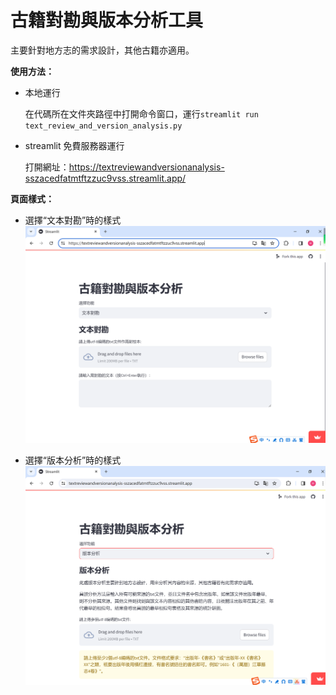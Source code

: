 # 古籍對勘與版本分析工具

主要針對地方志的需求設計，其他古籍亦適用。

**使用方法：**

- 本地運行

  在代碼所在文件夾路徑中打開命令窗口，運行`streamlit run text_review_and_version_analysis.py`

- streamlit 免費服務器運行

  打開網址：<https://textreviewandversionanalysis-sszacedfatmtftzzuc9vss.streamlit.app/>

**頁面樣式：**

- 選擇“文本對勘”時的樣式![](ReadMe_md_files/d83e1090-9310-11ee-a00a-15e56de6b2ef.jpeg?v=1&type=image)

- 選擇“版本分析”時的樣式![](ReadMe_md_files/fb080270-9310-11ee-a00a-15e56de6b2ef.jpeg?v=1&type=image)
